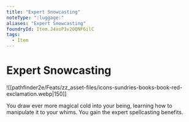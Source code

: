 ```yaml
---
title: "Expert Snowcasting"
noteType: ":luggage:"
aliases: "Expert Snowcasting"
foundryId: Item.J4xoP3v20QNF6ilC
tags:
  - Item
---
```


# Expert Snowcasting
![[pathfinder2e/Feats/zz_asset-files/icons-sundries-books-book-red-exclamation.webp|150]]

You draw ever more magical cold into your being, learning how to manipulate it to your whims. You gain the expert spellcasting benefits.

